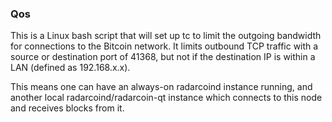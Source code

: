 ### Qos ###

This is a Linux bash script that will set up tc to limit the outgoing bandwidth for connections to the Bitcoin network. It limits outbound TCP traffic with a source or destination port of 41368, but not if the destination IP is within a LAN (defined as 192.168.x.x).

This means one can have an always-on radarcoind instance running, and another local radarcoind/radarcoin-qt instance which connects to this node and receives blocks from it.
